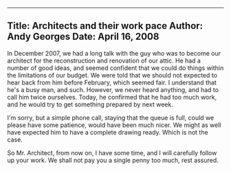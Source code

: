 -----
Title:  Architects and their work pace
Author: Andy Georges
Date: April 16, 2008
-----







In December 2007, we had a long talk with the guy who was to become our
architect for the reconstruction and renovation of our attic. He had a
number of good ideas, and seemed confident that we could do things
within the limitations of our budget. We were told that we should not
expected to hear back from him before February, which seemed fair. I
understand that he's a busy man, and such. However, we never heard
anything, and had to call him twice ourselves. Today, he confirmed that
he had too much work, and he would try to get something prepared by next
week.


I'm sorry, but a simple phone call, staying that the queue is full,
could we please have some patience, would have been much nicer. We might
as well have expected him to have a complete drawing ready. Which is not
the case.


So Mr. Architect, from now on, I have some time, and I will carefully
follow up your work. We shall not pay you a single penny too much, rest
assured.




